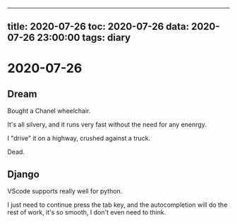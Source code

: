 
---
title: 2020-07-26
toc: 2020-07-26
data: 2020-07-26 23:00:00
tags: diary
---


# 2020-07-26

## Dream

Bought a Chanel wheelchair. 

It's all silvery, and it runs very fast without the need for any enenrgy.

I "drive" it on a highway, crushed against a truck.

Dead.

## Django

VScode supports really well for python.

I just need to continue press the tab key, and the autocompletion will do the rest of work, it's so smooth, I don't even need to think.





 

